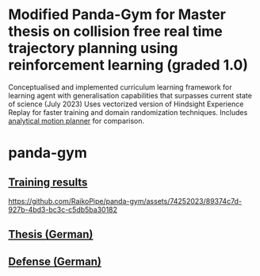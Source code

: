 # Modified Panda-Gym for Master thesis on collision free real time trajectory planning using reinforcement learning (graded 1.0)
Conceptualised and implemented curriculum learning framework for learning agent with generalisation capabilities that surpasses current state of science (July 2023)
Uses vectorized version of Hindsight Experience Replay for faster training and domain randomization techniques.
Includes [analytical motion planner](https://github.com/petercorke/robotics-toolbox-python) for comparison.

# panda-gym

## [Training results](https://api.wandb.ai/links/raikowand/9tkqy7b9)

https://github.com/RaikoPipe/panda-gym/assets/74252023/89374c7d-927b-4bd3-bc3c-c5db5ba30182

## [Thesis (German)](https://1drv.ms/b/s!Ala_n6z0JphEg9kD0aIXblv2X2x7Jg?e=p5Xr7S)

## [Defense (German)](https://1drv.ms/p/s!Ala_n6z0JphEg7oyeWd9JYOaw3Hb9Q?e=xmuDDT)

